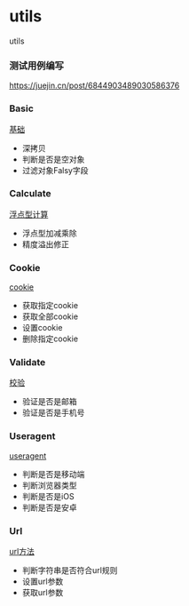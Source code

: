 # utils
utils

### 测试用例编写
https://juejin.cn/post/6844903489030586376

### Basic

[基础](http://gitlab.sftcwl.com/sftc-fe/cosmos-utils/blob/master/docs/basic.md)

- 深拷贝
- 判断是否是空对象
- 过滤对象Falsy字段

### Calculate

[浮点型计算](http://gitlab.sftcwl.com/sftc-fe/cosmos-utils/blob/master/docs/precision.md)

- 浮点型加减乘除
- 精度溢出修正

### Cookie

[cookie](http://gitlab.sftcwl.com/sftc-fe/cosmos-utils/blob/master/docs/cookie.md)

- 获取指定cookie
- 获取全部cookie
- 设置cookie
- 删除指定cookie

### Validate

[校验](http://gitlab.sftcwl.com/sftc-fe/cosmos-utils/blob/master/docs/validate.md)

- 验证是否是邮箱
- 验证是否是手机号

### Useragent

[useragent](http://gitlab.sftcwl.com/sftc-fe/cosmos-utils/blob/master/docs/useragent.md)

- 判断是否是移动端
- 判断浏览器类型
- 判断是否是iOS
- 判断是否是安卓

### Url

[url方法](http://gitlab.sftcwl.com/sftc-fe/cosmos-utils/blob/master/docs/urltools.md)

- 判断字符串是否符合url规则
- 设置url参数
- 获取url参数
